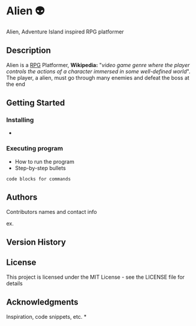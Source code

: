 # Alien :alien:

Alien, Adventure Island inspired RPG platformer

## Description

Alien is a [RPG](https://en.wikipedia.org/wiki/Role-playing_video_game) Platformer, **Wikipedia:** "*video game genre where the player controls the actions of a character immersed in some well-defined world*". The player, a alien, must go through many enemies and defeat the boss at the end

## Getting Started

### Installing

*

### Executing program

* How to run the program
* Step-by-step bullets
```
code blocks for commands
```

## Authors

Contributors names and contact info

ex.

## Version History


## License

This project is licensed under the MIT License - see the LICENSE file for details

## Acknowledgments

Inspiration, code snippets, etc.
*
